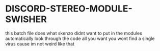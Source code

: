 # DISCORD-STEREO-MODULE-SWISHER
this batch file does what skenzo didnt want to put in the modules automatically look through the code all you want you wont find a single virus cause im not weird like that
